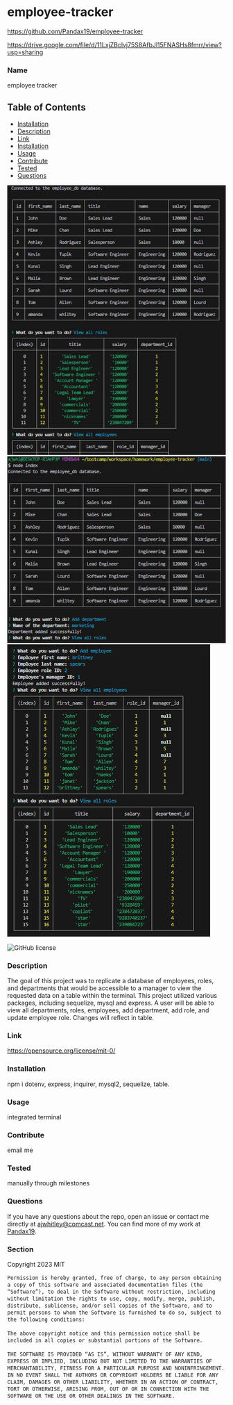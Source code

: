 # employee-tracker

https://github.com/Pandax19/employee-tracker

https://drive.google.com/file/d/11LxjZBclvj75S8AfbJl15FNASHs8fmrr/view?usp=sharing


### Name

employee tracker

## Table of Contents 

* [Installation](#installation)
* [Description](#description)
* [Link](#link)
* [Installation](#installation)
* [Usage](#usage)
* [Contribute](#contribute)
* [Tested](#tested)
* [Questions](#questions)

![screenshot](./assets/employee-t.JPG)
![screenshot](./assets/employee-tracker.JPG)
![screenshot](./assets/employeetrackpic.JPG)


    
![GitHub license](https://img.shields.io/badge/license-MIT-blue.svg)
    
### Description
    
The goal of this project was to replicate a database of employees, roles, and departments that would be accessible to a manager to view the requested data on a table within the terminal. This project utilized various packages, including sequelize, mysql and express. A user will be able to view all departments, roles, employees, add department, add role, and update employee role. Changes will reflect in table. 
    
### Link

https://opensource.org/license/mit-0/

### Installation

npm i dotenv, express, inquirer, mysql2, sequelize, table.

### Usage

integrated terminal

### Contribute

email me

### Tested

manually through milestones

### Questions

If you have any questions about the repo, open an issue or contact me directly at ajwhitley@comcast.net. You can find more of my work at [Pandax19](https://github.com/Pandax19/).


### Section 

Copyright 2023 MIT

    Permission is hereby granted, free of charge, to any person obtaining a copy of this software and associated documentation files (the “Software”), to deal in the Software without restriction, including without limitation the rights to use, copy, modify, merge, publish, distribute, sublicense, and/or sell copies of the Software, and to permit persons to whom the Software is furnished to do so, subject to the following conditions:
    
    The above copyright notice and this permission notice shall be included in all copies or substantial portions of the Software.
    
    THE SOFTWARE IS PROVIDED “AS IS”, WITHOUT WARRANTY OF ANY KIND, EXPRESS OR IMPLIED, INCLUDING BUT NOT LIMITED TO THE WARRANTIES OF MERCHANTABILITY, FITNESS FOR A PARTICULAR PURPOSE AND NONINFRINGEMENT. IN NO EVENT SHALL THE AUTHORS OR COPYRIGHT HOLDERS BE LIABLE FOR ANY CLAIM, DAMAGES OR OTHER LIABILITY, WHETHER IN AN ACTION OF CONTRACT, TORT OR OTHERWISE, ARISING FROM, OUT OF OR IN CONNECTION WITH THE SOFTWARE OR THE USE OR OTHER DEALINGS IN THE SOFTWARE.
 